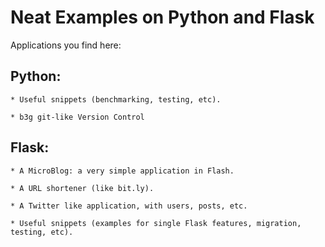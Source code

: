 Neat Examples on Python and Flask
========================================================

Applications you find here:


Python:
------

    * Useful snippets (benchmarking, testing, etc).

    * b3g git-like Version Control



Flask:
------

    * A MicroBlog: a very simple application in Flash.

    * A URL shortener (like bit.ly).

    * A Twitter like application, with users, posts, etc.

    * Useful snippets (examples for single Flask features, migration, testing, etc).




